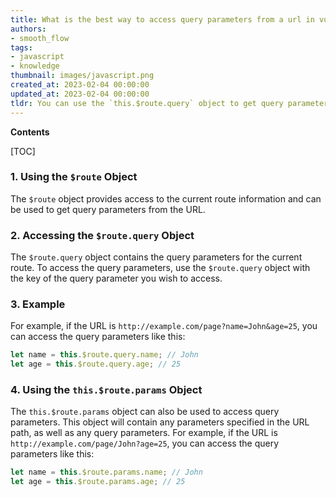 ```yaml
---
title: What is the best way to access query parameters from a url in vue.js?
authors:
- smooth_flow
tags:
- javascript
- knowledge
thumbnail: images/javascript.png
created_at: 2023-02-04 00:00:00
updated_at: 2023-02-04 00:00:00
tldr: You can use the `this.$route.query` object to get query parameters from a URL in Vue.js.
---
```


**Contents**

[TOC]

### 1. Using the `$route` Object

The `$route` object provides access to the current route information and can be used to get query parameters from the URL.

### 2. Accessing the `$route.query` Object

The `$route.query` object contains the query parameters for the current route. To access the query parameters, use the `$route.query` object with the key of the query parameter you wish to access.

### 3. Example

For example, if the URL is `http://example.com/page?name=John&age=25`, you can access the query parameters like this:

```javascript
let name = this.$route.query.name; // John
let age = this.$route.query.age; // 25
```

### 4. Using the `this.$route.params` Object

The `this.$route.params` object can also be used to access query parameters. This object will contain any parameters specified in the URL path, as well as any query parameters. For example, if the URL is `http://example.com/page/John?age=25`, you can access the query parameters like this:

```javascript
let name = this.$route.params.name; // John
let age = this.$route.params.age; // 25
```
